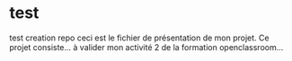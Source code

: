 # test
test creation repo
ceci est le fichier de présentation de mon projet.
Ce projet consiste... à valider mon activité 2 de la formation openclassroom...
